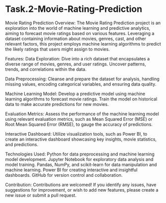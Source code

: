 # Task.2-Movie-Rating-Prediction

Movie Rating Prediction
Overview:
The Movie Rating Prediction project is an exploration into the world of machine learning and predictive analytics, aiming to forecast movie ratings based on various features. Leveraging a dataset containing information about movies, genres, cast, and other relevant factors, this project employs machine learning algorithms to predict the likely ratings that users might assign to movies.

Features:
Data Exploration: Dive into a rich dataset that encapsulates a diverse range of movies, genres, and user ratings. Uncover patterns, trends, and correlations within the data.

Data Preprocessing: Cleanse and prepare the dataset for analysis, handling missing values, encoding categorical variables, and ensuring data quality.

Machine Learning Model: Develop a predictive model using machine learning algorithms to forecast movie ratings. Train the model on historical data to make accurate predictions for new movies.

Evaluation Metrics: Assess the performance of the machine learning model using relevant evaluation metrics, such as Mean Squared Error (MSE) or Root Mean Squared Error (RMSE), to gauge the accuracy of predictions.

Interactive Dashboard: Utilize visualization tools, such as Power BI, to create an interactive dashboard showcasing key insights, movie statistics, and predictions.

Technologies Used:
Python for data preprocessing and machine learning model development.
Jupyter Notebook for exploratory data analysis and model training.
Pandas, NumPy, and scikit-learn for data manipulation and machine learning.
Power BI for creating interactive and insightful dashboards.
GitHub for version control and collaboration.

Contribution:
Contributions are welcomed! If you identify any issues, have suggestions for improvement, or wish to add new features, please create a new issue or submit a pull request.
